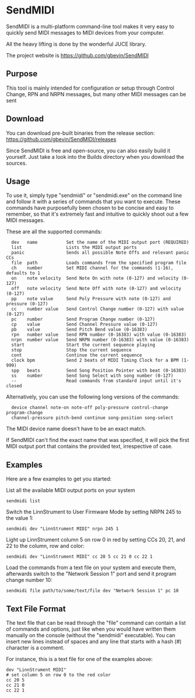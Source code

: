 # SendMIDI

SendMIDI is a multi-platform command-line tool makes it very easy to quickly send MIDI messages to MIDI devices from your computer.

All the heavy lifting is done by the wonderful JUCE library.

The project website is https://github.com/gbevin/SendMIDI

## Purpose
This tool is mainly intended for configuration or setup through Control Change, RPN and NRPN messages, but many other MIDI messages can be sent

## Download

You can download pre-built binaries from the release section:
https://github.com/gbevin/SendMIDI/releases

Since SendMIDI is free and open-source, you can also easily build it yourself. Just take a look into the Builds directory when you download the sources.

## Usage
To use it, simply type "sendmidi" or "sendmidi.exe" on the command line and follow it with a series of commands that you want to execute. These commands have purposefully been chosen to be concise and easy to remember, so that it's extremely fast and intuitive to quickly shoot out a few MIDI messages.

These are all the supported commands:
```
  dev   name           Set the name of the MIDI output port (REQUIRED)
  list                 Lists the MIDI output ports
  panic                Sends all possible Note Offs and relevant panic CCs
  file  path           Loads commands from the specified program file
  ch    number         Set MIDI channel for the commands (1-16), defaults to 1
  on    note velocity  Send Note On with note (0-127) and velocity (0-127)
  off   note velocity  Send Note Off with note (0-127) and velocity (0-127)
  pp    note value     Send Poly Pressure with note (0-127) and pressure (0-127)
  cc    number value   Send Control Change number (0-127) with value (0-127)
  pc    number         Send Program Change number (0-127)
  cp    value          Send Channel Pressure value (0-127)
  pb    value          Send Pitch Bend value (0-16383)
  rpn   number value   Send RPN number (0-16383) with value (0-16383)
  nrpn  number value   Send NRPN number (0-16383) with value (0-16383)
  start                Start the current sequence playing
  stop                 Stop the current sequence
  cont                 Continue the current sequence
  clock bpm            Send 2 beats of MIDI Timing Clock for a BPM (1-999)
  spp   beats          Send Song Position Pointer with beat (0-16383)
  ss    number         Send Song Select with song number (0-127)
  --                   Read commands from standard input until it's closed
```

Alternatively, you can use the following long versions of the commands:
```
  device channel note-on note-off poly-pressure control-change program-change
  channel-pressure pitch-bend continue song-position song-select
```

The MIDI device name doesn't have to be an exact match.

If SendMIDI can't find the exact name that was specified, it will pick the first MIDI output port that contains the provided text, irrespective of case.

## Examples
  
Here are a few examples to get you started:

List all the available MIDI output ports on your system

```
sendmidi list
```

Switch the LinnStrument to User Firmware Mode by setting NRPN 245 to the value 1:

```
sendmidi dev "LinnStrument MIDI" nrpn 245 1
```

Light up LinnStrument column 5 on row 0 in red by setting CCs 20, 21, and 22 to the column, row and color:
  
```
sendmidi dev "LinnStrument MIDI" cc 20 5 cc 21 0 cc 22 1
```

Load the commands from a text file on your system and execute them, afterwards switch to the "Network Session 1" port and send it program change number 10:
  
```
sendmidi file path/to/some/text/file dev "Network Session 1" pc 10
```

## Text File Format

The text file that can be read through the "file" command can contain a list of commands and options, just like when you would have written them manually on the console (without the "sendmidi" executable). You can insert new lines instead of spaces and any line that starts with a hash (#) character is a comment.

For instance, this is a text file for one of the examples above:
```
dev "LinnStrument MIDI"
# set column 5 on row 0 to the red color
cc 20 5
cc 21 0
cc 22 1
```
